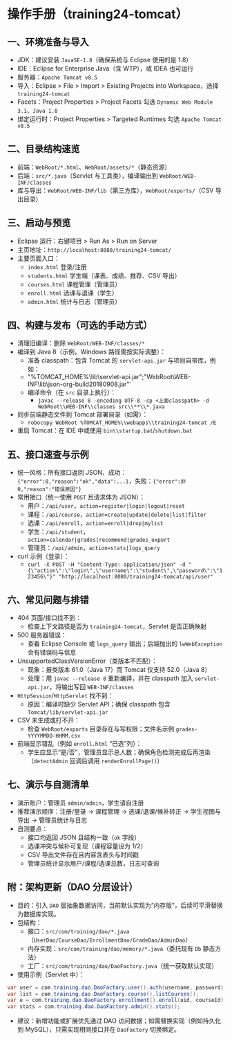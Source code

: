 # 操作手册（training24-tomcat）

## 一、环境准备与导入
- JDK：建议安装 `JavaSE-1.8`（确保系统与 Eclipse 使用的是 1.8）
- IDE：Eclipse for Enterprise Java（含 WTP），或 IDEA 也可运行
- 服务器：`Apache Tomcat v8.5`
- 导入：Eclipse > File > Import > Existing Projects into Workspace，选择 `training24-tomcat`
- Facets：Project Properties > Project Facets 勾选 `Dynamic Web Module 3.1`、`Java 1.8`
- 绑定运行时：Project Properties > Targeted Runtimes 勾选 `Apache Tomcat v8.5`

## 二、目录结构速览
- 前端：`WebRoot/*.html`、`WebRoot/assets/*`（静态资源）
- 后端：`src/*.java`（Servlet 与工具类），编译输出到 `WebRoot/WEB-INF/classes`
- 库与导出：`WebRoot/WEB-INF/lib`（第三方库），`WebRoot/exports/`（CSV 导出目录）

## 三、启动与预览
- Eclipse 运行：右键项目 > Run As > Run on Server
- 主页地址：`http://localhost:8080/training24-tomcat/`
- 主要页面入口：
  - `index.html` 登录/注册
  - `students.html` 学生端（课表、成绩、推荐、CSV 导出）
  - `courses.html` 课程管理（管理员）
  - `enroll.html` 选课与退课（学生）
  - `admin.html` 统计与日志（管理员）

## 四、构建与发布（可选的手动方式）
- 清理旧编译：删除 `WebRoot/WEB-INF/classes/*`
- 编译到 Java 8（示例，Windows 路径需按实际调整）：
  - 准备 classpath：包含 Tomcat 的 `servlet-api.jar` 与项目自带库，例如：
  - "%TOMCAT_HOME%\\lib\\servlet-api.jar";"WebRoot\\WEB-INF\\lib\\json-org-build20180908.jar"`
  - 编译命令（在 `src` 目录上执行）：
    - `javac --release 8 -encoding UTF-8 -cp <上面classpath> -d WebRoot\\WEB-INF\\classes src\\**\\*.java`
- 同步前端静态文件到 Tomcat 部署目录（如需）：
  - `robocopy WebRoot %TOMCAT_HOME%\\webapps\\training24-tomcat /E`
- 重启 Tomcat：在 IDE 中或使用 `bin\\startup.bat`/`shutdown.bat`

## 五、接口速查与示例
- 统一风格：所有接口返回 JSON，成功：`{"error":0,"reason":"ok","data":...}`，失败：`{"error":非0,"reason":"错误原因"}`
- 常用接口（统一使用 `POST` 且请求体为 JSON）：
  - 用户：`/api/user`，`action=register|login|logout|reset`
  - 课程：`/api/course`，`action=create|update|delete|list|filter`
  - 选课：`/api/enroll`，`action=enroll|drop|mylist`
  - 学生：`/api/student`，`action=calendar|grades|recommend|grades_export`
  - 管理员：`/api/admin`，`action=stats|logs_query`
- curl 示例（登录）：
  - `curl -X POST -H "Content-Type: application/json" -d "{\"action\":\"login\",\"username\":\"student\",\"password\":\"123456\"}" "http://localhost:8080/training24-tomcat/api/user"`

## 六、常见问题与排错
- 404 页面/接口找不到：
  - 检查上下文路径是否为 `training24-tomcat`，Servlet 是否正确映射
- 500 服务器错误：
  - 查看 Eclipse Console 或 `logs_query` 输出；后端抛出的 `lwWebException` 会有错误码与信息
- UnsupportedClassVersionError（类版本不匹配）：
  - 现象：报类版本 61.0（Java 17）而 Tomcat 仅支持 52.0（Java 8）
  - 处理：用 `javac --release 8` 重新编译，并在 classpath 加入 `servlet-api.jar`，将输出写回 `WEB-INF/classes`
- `HttpSession`/`HttpServlet` 找不到：
  - 原因：编译时缺少 Servlet API；确保 classpath 包含 `Tomcat/lib/servlet-api.jar`
- CSV 未生成或打不开：
  - 检查 `WebRoot/exports` 目录存在与写权限；文件名示例 `grades-YYYYMMDD-HHMM.csv`
- 前端显示错乱（例如 `enroll.html` “已选”列）：
  - 学生应显示“是/否”，管理员显示总人数；确保角色检测完成后再渲染（`detectAdmin` 回调后调用 `renderEnrollPage()`）

## 七、演示与自测清单
- 演示账户：管理员 `admin/admin`，学生请自注册
- 推荐演示顺序：注册/登录 → 课程管理 → 选课/退课/候补转正 → 学生视图与导出 → 管理员统计与日志
- 自测要点：
  - 接口均返回 JSON 且结构一致（`ok` 字段）
  - 选课冲突与候补可复现（课程容量设为 1/2）
  - CSV 导出文件存在且内容含表头与时间戳
  - 管理员统计显示用户/课程/选课总数，日志可查询

## 附：架构更新（DAO 分层设计）
- 目的：引入 `DAO` 层抽象数据访问，当前默认实现为“内存版”，后续可平滑替换为数据库实现。
- 包结构：
  - 接口：`src/com/training/dao/*.java`（`UserDao/CourseDao/EnrollmentDao/GradeDao/AdminDao`）
  - 内存实现：`src/com/training/dao/memory/*.java`（委托现有 `Db` 静态方法）
  - 工厂：`src/com/training/dao/DaoFactory.java`（统一获取默认实现）
- 使用示例（Servlet 中）：
```java
var user = com.training.dao.DaoFactory.user().auth(username, password);
var list = com.training.dao.DaoFactory.course().listCourses();
var e = com.training.dao.DaoFactory.enrollment().enroll(uid, courseId);
var stats = com.training.dao.DaoFactory.admin().stats();
```
- 建议：新增功能或扩展优先通过 DAO 访问数据；如需替换实现（例如持久化到 MySQL），只需实现相同接口并在 `DaoFactory` 切换绑定。